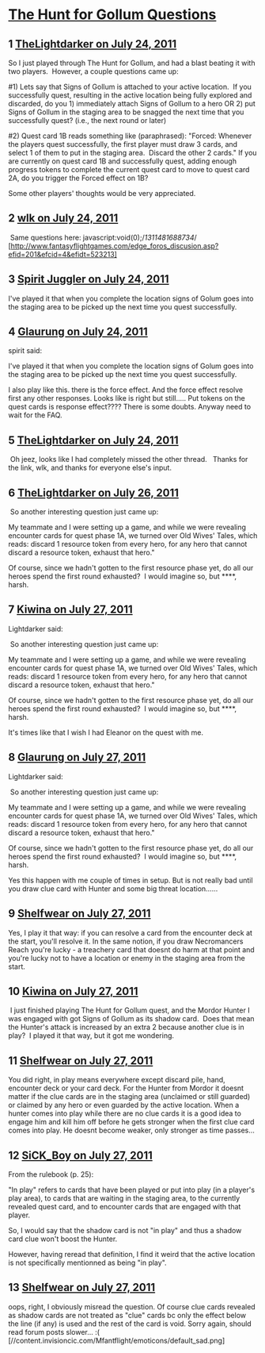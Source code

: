 # [The Hunt for Gollum Questions](https://community.fantasyflightgames.com/topic/50373-the-hunt-for-gollum-questions/)

## 1 [TheLightdarker on July 24, 2011](https://community.fantasyflightgames.com/topic/50373-the-hunt-for-gollum-questions/?do=findComment&comment=503411)

So I just played through The Hunt for Gollum, and had a blast beating it with two players.  However, a couple questions came up:

#1) Lets say that Signs of Gollum is attached to your active location.  If you successfully quest, resulting in the active location being fully explored and discarded, do you 1) immediately attach Signs of Gollum to a hero OR 2) put Signs of Gollum in the staging area to be snagged the next time that you successfully quest? (i.e., the next round or later)

#2) Quest card 1B reads something like (paraphrased): "Forced: Whenever the players quest successfully, the first player must draw 3 cards, and select 1 of them to put in the staging area.  Discard the other 2 cards." If you are currently on quest card 1B and successfully quest, adding enough progress tokens to complete the current quest card to move to quest card 2A, do you trigger the Forced effect on 1B?

Some other players' thoughts would be very appreciated.

## 2 [wlk on July 24, 2011](https://community.fantasyflightgames.com/topic/50373-the-hunt-for-gollum-questions/?do=findComment&comment=503422)

 Same questions here: javascript:void(0);/*1311481688734*/ [http://www.fantasyflightgames.com/edge_foros_discusion.asp?efid=201&efcid=4&efidt=523213]

## 3 [Spirit Juggler on July 24, 2011](https://community.fantasyflightgames.com/topic/50373-the-hunt-for-gollum-questions/?do=findComment&comment=503480)

I've played it that when you complete the location signs of Golum goes into the staging area to be picked up the next time you quest successfully.  

## 4 [Glaurung on July 24, 2011](https://community.fantasyflightgames.com/topic/50373-the-hunt-for-gollum-questions/?do=findComment&comment=503490)

spirit said:

I've played it that when you complete the location signs of Golum goes into the staging area to be picked up the next time you quest successfully.  



I also play like this. there is the force effect. And the force effect resolve first any other responses. Looks like is right but still..... Put tokens on the quest cards is response effect???? There is some doubts. Anyway need to wait for the FAQ.

## 5 [TheLightdarker on July 24, 2011](https://community.fantasyflightgames.com/topic/50373-the-hunt-for-gollum-questions/?do=findComment&comment=503698)

 Oh jeez, looks like I had completely missed the other thread.   Thanks for the link, wlk, and thanks for everyone else's input.

## 6 [TheLightdarker on July 26, 2011](https://community.fantasyflightgames.com/topic/50373-the-hunt-for-gollum-questions/?do=findComment&comment=504702)

 So another interesting question just came up:

My teammate and I were setting up a game, and while we were revealing encounter cards for quest phase 1A, we turned over Old Wives' Tales, which reads: discard 1 resource token from every hero, for any hero that cannot discard a resource token, exhaust that hero."

Of course, since we hadn't gotten to the first resource phase yet, do all our heroes spend the first round exhausted?  I would imagine so, but ****, harsh.

## 7 [Kiwina on July 27, 2011](https://community.fantasyflightgames.com/topic/50373-the-hunt-for-gollum-questions/?do=findComment&comment=504729)

Lightdarker said:

 So another interesting question just came up:

My teammate and I were setting up a game, and while we were revealing encounter cards for quest phase 1A, we turned over Old Wives' Tales, which reads: discard 1 resource token from every hero, for any hero that cannot discard a resource token, exhaust that hero."

Of course, since we hadn't gotten to the first resource phase yet, do all our heroes spend the first round exhausted?  I would imagine so, but ****, harsh.



It's times like that I wish I had Eleanor on the quest with me.

## 8 [Glaurung on July 27, 2011](https://community.fantasyflightgames.com/topic/50373-the-hunt-for-gollum-questions/?do=findComment&comment=504744)

Lightdarker said:

 So another interesting question just came up:

My teammate and I were setting up a game, and while we were revealing encounter cards for quest phase 1A, we turned over Old Wives' Tales, which reads: discard 1 resource token from every hero, for any hero that cannot discard a resource token, exhaust that hero."

Of course, since we hadn't gotten to the first resource phase yet, do all our heroes spend the first round exhausted?  I would imagine so, but ****, harsh.



Yes this happen with me couple of times in setup. But is not really bad until you draw clue card with Hunter and some big threat location......

## 9 [Shelfwear on July 27, 2011](https://community.fantasyflightgames.com/topic/50373-the-hunt-for-gollum-questions/?do=findComment&comment=504992)

Yes, I play it that way: if you can resolve a card from the encounter deck at the start, you'll resolve it. In the same notion, if you draw Necromancers Reach you're lucky - a treachery card that doesnt do harm at that point and you're lucky not to have a location or enemy in the staging area from the start.

## 10 [Kiwina on July 27, 2011](https://community.fantasyflightgames.com/topic/50373-the-hunt-for-gollum-questions/?do=findComment&comment=505113)

 I just finished playing The Hunt for Gollum quest, and the Mordor Hunter I was engaged with got Signs of Gollum as its shadow card.  Does that mean the Hunter's attack is increased by an extra 2 because another clue is in play?  I played it that way, but it got me wondering.

## 11 [Shelfwear on July 27, 2011](https://community.fantasyflightgames.com/topic/50373-the-hunt-for-gollum-questions/?do=findComment&comment=505130)

You did right, in play means everywhere except discard pile, hand, encounter deck or your card deck. For the Hunter from Mordor it doesnt matter if the clue cards are in the staging area (unclaimed or still guarded) or claimed by any hero or even guarded by the active location. When a hunter comes into play while there are no clue cards it is a good idea to engage him and kill him off before he gets stronger when the first clue card comes into play. He doesnt become weaker, only stronger as time passes...

## 12 [SiCK_Boy on July 27, 2011](https://community.fantasyflightgames.com/topic/50373-the-hunt-for-gollum-questions/?do=findComment&comment=505131)

From the rulebook (p. 25):

"In play" refers to cards that have been played or put into play (in a player's play area), to cards that are waiting in the staging area, to the currently revealed quest card, and to encounter cards that are engaged with that player.

So, I would say that the shadow card is not "in play" and thus a shadow card clue won't boost the Hunter.

However, having reread that definition, I find it weird that the active location is not specifically mentionned as being "in play".

## 13 [Shelfwear on July 27, 2011](https://community.fantasyflightgames.com/topic/50373-the-hunt-for-gollum-questions/?do=findComment&comment=505138)

oops, right, I obviously misread the question. Of course clue cards revealed as shadow cards are not treated as "clue" cards bc only the effect below the line (if any) is used and the rest of the card is void. Sorry again, should read forum posts slower... :( [//content.invisioncic.com/Mfantflight/emoticons/default_sad.png]

